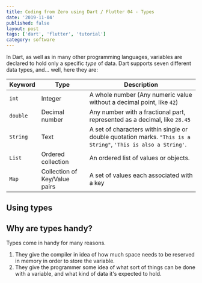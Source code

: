 ```yaml
---
title: Coding from Zero using Dart / Flutter 04 - Types
date: '2019-11-04'
published: false
layout: post
tags: ['dart', 'flutter', 'tutorial']
category: software
---
```


In Dart, as well as in many other programming languages, variables are declared to hold only a specific _type_ of data. Dart supports seven different data types, and... well, here they are:

| Keyword  | Type                          | Description                                                                                                   |
| -------- | ----------------------------- | ------------------------------------------------------------------------------------------------------------- |
| `int`    | Integer                       | A whole number (Any numeric value without a decimal point, like `42`)                                         |
| `double` | Decimal number                | Any number with a fractional part, represented as a decimal, like `28.45`                                     |
| `String` | Text                          | A set of characters within single or double quotation marks. `"This is a String"`, `'This is also a String'`. |
| `List`   | Ordered collection            | An ordered list of values or objects.                                                                         |
| `Map`    | Collection of Key/Value pairs | A set of values each associated with a key                                                                    |

## Using types



## Why are types handy?

Types come in handy for many reasons.

  1. They give the compiler in idea of how much space needs to be reserved in memory in order to store the variable.
  2. They give the programmer some idea of what sort of things can be done with a variable, and what kind of data it's expected to hold.
